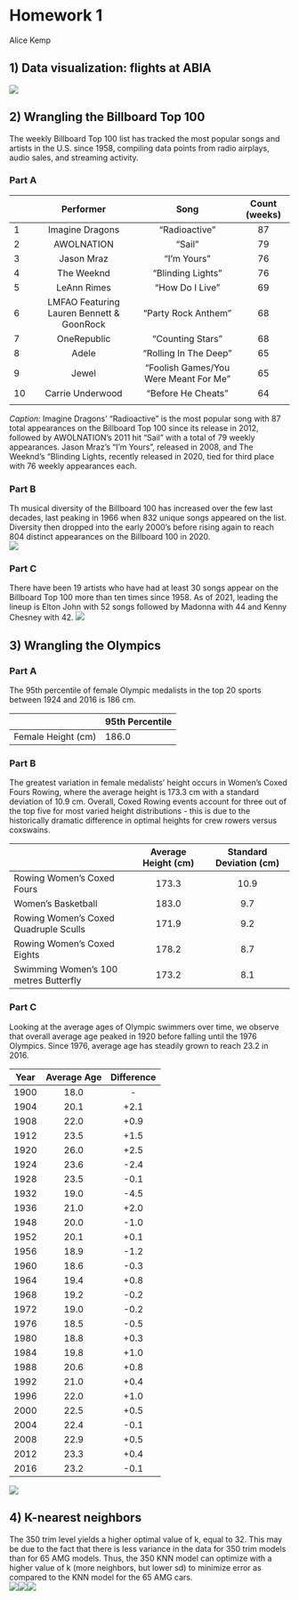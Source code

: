 Homework 1
================
Alice Kemp

## **1) Data visualization: flights at ABIA**

![](Homework-1_files/figure-gfm/abia-1.gif)<!-- -->

## **2) Wrangling the Billboard Top 100**

The weekly Billboard Top 100 list has tracked the most popular songs and
artists in the U.S. since 1958, compiling data points from radio
airplays, audio sales, and streaming activity.  
### **Part A**

|     |               **Performer**               |               **Song**                | **Count (weeks)** |
|-----|:-----------------------------------------:|:-------------------------------------:|:-----------------:|
| 1   |              Imagine Dragons              |             “Radioactive”             |        87         |
| 2   |                AWOLNATION                 |                “Sail”                 |        79         |
| 3   |                Jason Mraz                 |              “I’m Yours”              |        76         |
| 4   |                The Weeknd                 |           “Blinding Lights”           |        76         |
| 5   |                LeAnn Rimes                |            “How Do I Live”            |        69         |
| 6   | LMFAO Featuring Lauren Bennett & GoonRock |          “Party Rock Anthem”          |        68         |
| 7   |                OneRepublic                |           “Counting Stars”            |        68         |
| 8   |                   Adele                   |         “Rolling In The Deep”         |        65         |
| 9   |                   Jewel                   | “Foolish Games/You Were Meant For Me” |        65         |
| 10  |             Carrie Underwood              |          “Before He Cheats”           |        64         |
|     |                                           |                                       |                   |

*Caption:* Imagine Dragons’ “Radioactive” is the most popular song with
87 total appearances on the Billboard Top 100 since its release in 2012,
followed by AWOLNATION’s 2011 hit “Sail” with a total of 79 weekly
appearances. Jason Mraz’s “I’m Yours”, released in 2008, and The
Weeknd’s “Blinding Lights, recently released in 2020, tied for third
place with 76 weekly appearances each.

### **Part B**

Th musical diversity of the Billboard 100 has increased over the few
last decades, last peaking in 1966 when 832 unique songs appeared on the
list. Diversity then dropped into the early 2000’s before rising again
to reach 804 distinct appearances on the Billboard 100 in 2020.  
![](Homework-1_files/figure-gfm/billboard_b-1.png)<!-- -->

### **Part C**

There have been 19 artists who have had at least 30 songs appear on the
Billboard Top 100 more than ten times since 1958. As of 2021, leading
the lineup is Elton John with 52 songs followed by Madonna with 44 and
Kenny Chesney with 42.
![](Homework-1_files/figure-gfm/billboard_c-1.png)<!-- -->

## **3) Wrangling the Olympics**

### **Part A**

The 95th percentile of female Olympic medalists in the top 20 sports
between 1924 and 2016 is 186 cm.

|                    | **95th Percentile** |
|--------------------|---------------------|
| Female Height (cm) | 186.0               |

### **Part B**

The greatest variation in female medalists’ height occurs in Women’s
Coxed Fours Rowing, where the average height is 173.3 cm with a standard
deviation of 10.9 cm. Overall, Coxed Rowing events account for three out
of the top five for most varied height distributions - this is due to
the historically dramatic difference in optimal heights for crew rowers
versus coxswains.

|                                       | **Average Height (cm)** | **Standard Deviation (cm)** |
|---------------------------------------|:-----------------------:|:---------------------------:|
| Rowing Women’s Coxed Fours            |          173.3          |            10.9             |
| Women’s Basketball                    |          183.0          |             9.7             |
| Rowing Women’s Coxed Quadruple Sculls |          171.9          |             9.2             |
| Rowing Women’s Coxed Eights           |          178.2          |             8.7             |
| Swimming Women’s 100 metres Butterfly |          173.2          |             8.1             |

### **Part C**

Looking at the average ages of Olympic swimmers over time, we observe
that overall average age peaked in 1920 before falling until the 1976
Olympics. Since 1976, average age has steadily grown to reach 23.2 in
2016.

| **Year** | **Average Age** | **Difference** |
|:--------:|:---------------:|:--------------:|
|   1900   |      18.0       |       \-       |
|   1904   |      20.1       |      +2.1      |
|   1908   |      22.0       |      +0.9      |
|   1912   |      23.5       |      +1.5      |
|   1920   |      26.0       |      +2.5      |
|   1924   |      23.6       |      -2.4      |
|   1928   |      23.5       |      -0.1      |
|   1932   |      19.0       |      -4.5      |
|   1936   |      21.0       |      +2.0      |
|   1948   |      20.0       |      -1.0      |
|   1952   |      20.1       |      +0.1      |
|   1956   |      18.9       |      -1.2      |
|   1960   |      18.6       |      -0.3      |
|   1964   |      19.4       |      +0.8      |
|   1968   |      19.2       |      -0.2      |
|   1972   |      19.0       |      -0.2      |
|   1976   |      18.5       |      -0.5      |
|   1980   |      18.8       |      +0.3      |
|   1984   |      19.8       |      +1.0      |
|   1988   |      20.6       |      +0.8      |
|   1992   |      21.0       |      +0.4      |
|   1996   |      22.0       |      +1.0      |
|   2000   |      22.5       |      +0.5      |
|   2004   |      22.4       |      -0.1      |
|   2008   |      22.9       |      +0.5      |
|   2012   |      23.3       |      +0.4      |
|   2016   |      23.2       |      -0.1      |

![](Homework-1_files/figure-gfm/olympics_c-1.png)<!-- -->

## **4) K-nearest neighbors**

The 350 trim level yields a higher optimal value of k, equal to 32. This
may be due to the fact that there is less variance in the data for 350
trim models than for 65 AMG models. Thus, the 350 KNN model can optimize
with a higher value of k (more neighbors, but lower sd) to minimize
error as compared to the KNN model for the 65 AMG cars.  
![](Homework-1_files/figure-gfm/sclass-1.png)<!-- -->![](Homework-1_files/figure-gfm/sclass-2.png)<!-- -->![](Homework-1_files/figure-gfm/sclass-3.png)<!-- -->
